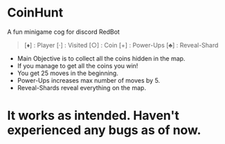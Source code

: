 # CoinHunt
A fun minigame cog for discord RedBot

> [♦] : Player
> [·] : Visited
> [○] : Coin
> [+] : Power-Ups
> [♣] : Reveal-Shard

* Main Objective is to collect all the coins hidden in the map.
* If you manage to get all the coins you win!
* You get 25 moves in the beginning.
* Power-Ups increases max number of moves by 5.
* Reveal-Shards reveal everything on the map.

# It works as intended. Haven't experienced any bugs as of now.
